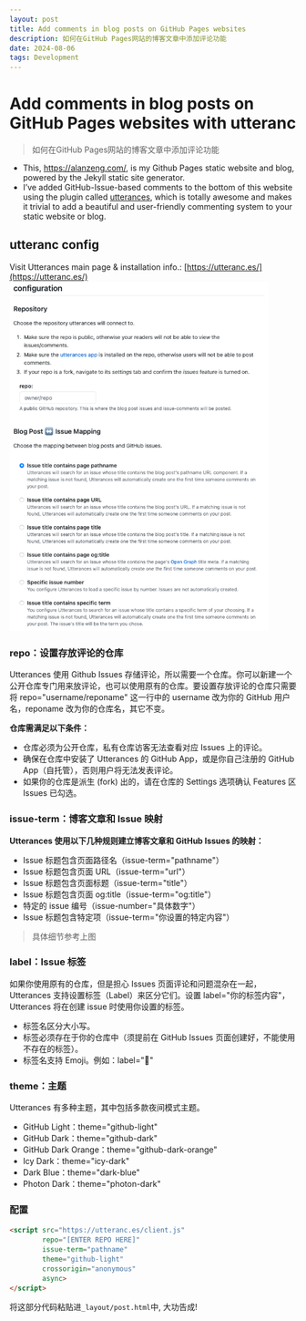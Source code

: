```yaml
---
layout: post
title: Add comments in blog posts on GitHub Pages websites
description: 如何在GitHub Pages网站的博客文章中添加评论功能
date: 2024-08-06
tags: Development
---
```


# Add comments in blog posts on GitHub Pages websites with utteranc
> 如何在GitHub Pages网站的博客文章中添加评论功能

- This, https://alanzeng.com/, is my Github Pages static website and blog, powered by the Jekyll static site generator.
- I’ve added GitHub-Issue-based comments to the bottom of this website using the plugin called [utterances](https://utteranc.es), 
which is totally awesome and makes it trivial to add a beautiful and user-friendly commenting system to your static website or blog.

## utteranc config
Visit Utterances main page & installation info.: [https://utteranc.es/](https://utteranc.es/)
<img src="https://raw.githubusercontent.com/AlanZeng423/Pics/main/MarkDown_Pics/image-20240806185908366.png" alt="image-20240806185908366" style="zoom:67%;" />
### repo：设置存放评论的仓库
Utterances 使用 Github Issues 存储评论，所以需要一个仓库。你可以新建一个公开仓库专门用来放评论，也可以使用原有的仓库。要设置存放评论的仓库只需要将 repo="username/reponame" 这一行中的 username 改为你的 GitHub 用户名，reponame 改为你的仓库名，其它不变。

**仓库需满足以下条件：**
- 仓库必须为公开仓库，私有仓库访客无法查看对应 Issues 上的评论。
- 确保在仓库中安装了 Utterances 的 GitHub App，或是你自己注册的 GitHub App（自托管），否则用户将无法发表评论。
- 如果你的仓库是派生 (fork) 出的，请在仓库的 Settings 选项确认 Features 区 Issues 已勾选。

### issue-term：博客文章和 Issue 映射

**Utterances 使用以下几种规则建立博客文章和 GitHub Issues 的映射：**

- Issue 标题包含页面路径名（issue-term="pathname"）
- Issue 标题包含页面 URL（issue-term="url"）
- Issue 标题包含页面标题（issue-term="title"）
- Issue 标题包含页面 og:title（issue-term="og:title"）
- 特定的 issue 编号（issue-number="具体数字"）
- Issue 标题包含特定项（issue-term="你设置的特定内容"）

> 具体细节参考上图

### label：Issue 标签

如果你使用原有的仓库，但是担心 Issues 页面评论和问题混杂在一起，Utterances 支持设置标签（Label）来区分它们。设置 label="你的标签内容"，Utterances 将在创建 issue 时使用你设置的标签。

- 标签名区分大小写。
- 标签必须存在于你的仓库中（须提前在 GitHub Issues 页面创建好，不能使用不存在的标签）。
- 标签名支持 Emoji。例如：label="💬"

### theme：主题

Utterances 有多种主题，其中包括多款夜间模式主题。

- GitHub Light：theme="github-light"
- GitHub Dark：theme="github-dark"
- GitHub Dark Orange：theme="github-dark-orange"
- Icy Dark：theme="icy-dark"
- Dark Blue：theme="dark-blue"
- Photon Dark：theme="photon-dark"


### 配置
```html
<script src="https://utteranc.es/client.js"
        repo="[ENTER REPO HERE]"
        issue-term="pathname"
        theme="github-light"
        crossorigin="anonymous"
        async>
</script>
```
将这部分代码粘贴进`_layout/post.html`中, 大功告成!

